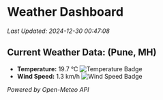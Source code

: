 
# Weather Dashboard

_Last Updated: 2024-12-30 00:47:08_

## Current Weather Data: (Pune, MH)
- **Temperature:** 19.7 °C ![Temperature Badge](https://img.shields.io/badge/Temperature-Low%20Temp-blue)
- **Wind Speed:** 1.3 km/h ![Wind Speed Badge](https://img.shields.io/badge/Wind%20Speed-Low%20Wind-blue)

*Powered by Open-Meteo API*
